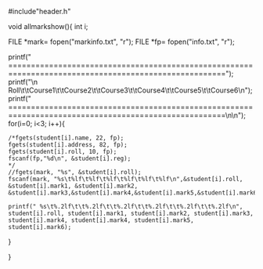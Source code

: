#include"header.h"

void allmarkshow(){
int i;

FILE *mark= fopen("markinfo.txt", "r");
FILE *fp= fopen("info.txt", "r");

printf(" ======================================================================================================");
printf("\n Roll\t\tCourse1\t\tCourse2\t\tCourse3\t\tCourse4\t\tCourse5\t\tCourse6\n");
printf(" ======================================================================================================\n\n");
for(i=0; i<3; i++){

    /*fgets(student[i].name, 22, fp);
    fgets(student[i].address, 82, fp);
    fgets(student[i].roll, 10, fp);
    fscanf(fp,"%d\n", &student[i].reg);
    */
    //fgets(mark, "%s", &student[i].roll);
    fscanf(mark, "%s\t%lf\t%lf\t%lf\t%lf\t%lf\t%lf\n",&student[i].roll, &student[i].mark1, &student[i].mark2, &student[i].mark3,&student[i].mark4,&student[i].mark5,&student[i].mark6);

    printf(" %s\t%.2lf\t\t%.2lf\t\t%.2lf\t\t%.2lf\t\t%.2lf\t\t%.2lf\n", student[i].roll, student[i].mark1, student[i].mark2, student[i].mark3, student[i].mark4, student[i].mark4, student[i].mark5, student[i].mark6);

}



}
